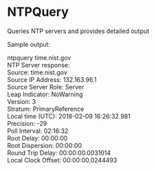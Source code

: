 # NTPQuery
Queries NTP servers and provides detailed output  
  
Sample output:  
  
ntpquery time.nist.gov  
NTP Server response:  
Source: time.nist.gov  
Source IP Address: 132.163.96.1  
Source Server Role: Server  
Leap Indicator: NoWarning  
Version: 3  
Stratum: PrimaryReference  
Local time (UTC): 2018-02-09 16:26:32.981  
Precision: -29  
Poll Interval: 02:16:32  
Root Delay: 00:00:00  
Root Dispersion: 00:00:00  
Round Trip Delay: 00:00:00.0031014  
Local Clock Offset: 00:00:00.0244493  


